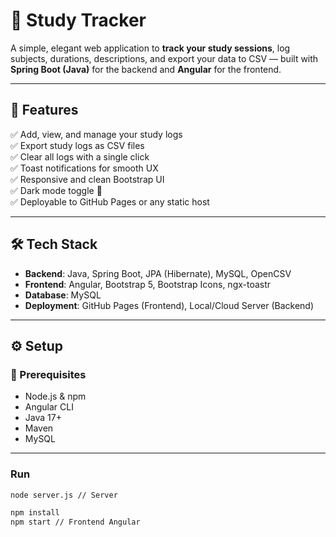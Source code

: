 # 📖 Study Tracker

A simple, elegant web application to **track your study sessions**, log subjects, durations, descriptions, and export your data to CSV — built with **Spring Boot (Java)** for the backend and **Angular** for the frontend.

---

## 🚀 Features

✅ Add, view, and manage your study logs  
✅ Export study logs as CSV files  
✅ Clear all logs with a single click  
✅ Toast notifications for smooth UX  
✅ Responsive and clean Bootstrap UI  
✅ Dark mode toggle 🌙  
✅ Deployable to GitHub Pages or any static host

---

## 🛠️ Tech Stack

- **Backend**: Java, Spring Boot, JPA (Hibernate), MySQL, OpenCSV
- **Frontend**: Angular, Bootstrap 5, Bootstrap Icons, ngx-toastr
- **Database**: MySQL
- **Deployment**: GitHub Pages (Frontend), Local/Cloud Server (Backend)

---

## ⚙️ Setup

### 📌 Prerequisites

- Node.js & npm
- Angular CLI
- Java 17+
- Maven
- MySQL

---

### Run 

```bash
node server.js // Server

npm install
npm start // Frontend Angular

